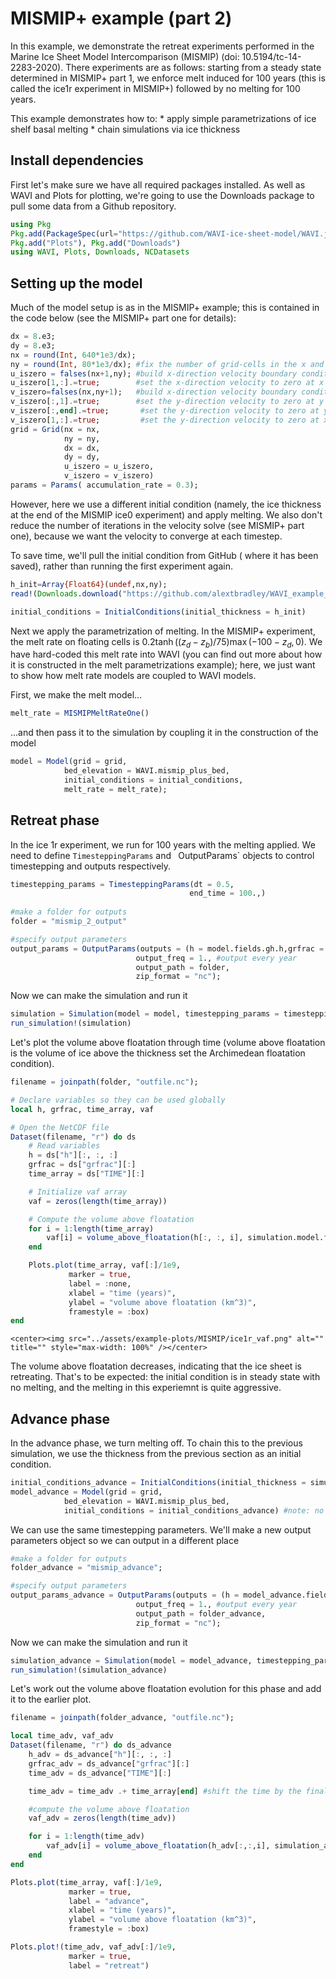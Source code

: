 # MISMIP+ example (part 2)
In this example, we demonstrate the retreat experiments performed in the Marine Ice Sheet Model Intercomparison (MISMIP) (doi: 10.5194/tc-14-2283-2020). There experiments are as follows: starting from a steady state determined in MISMIP+ part 1, we enforce melt induced for 100 years (this is called the ice1r experiment in MISMIP+) followed by no melting for 100 years.

This example demonstrates how to:
    * apply simple parametrizations of ice shelf basal melting
    * chain simulations via ice thickness

## Install dependencies
First let's make sure we have all required packages installed. As well as WAVI and Plots for plotting, we're going to use the Downloads package to pull some data from a Github repository.
```julia
using Pkg
Pkg.add(PackageSpec(url="https://github.com/WAVI-ice-sheet-model/WAVI.jl.git", rev = "main"))
Pkg.add("Plots"), Pkg.add("Downloads")
using WAVI, Plots, Downloads, NCDatasets
```

## Setting up the model
Much of the model setup is as in the MISMIP+ example; this is contained in the code below (see the MISMIP+ part one for details):

```julia
dx = 8.e3;
dy = 8.e3;
nx = round(Int, 640*1e3/dx);
ny = round(Int, 80*1e3/dx); #fix the number of grid-cells in the x and y directions to match set extents
u_iszero = falses(nx+1,ny); #build x-direction velocity boundary condition matrix with no zero boundary conditions anywhere 
u_iszero[1,:].=true;        #set the x-direction velocity to zero at x = 0.
v_iszero=falses(nx,ny+1);   #build x-direction velocity boundary condition matrix with no zero boundary conditions anywhere 
v_iszero[:,1].=true;        #set the y-direction velocity to zero at y = 0 (free slip)
v_iszero[:,end].=true;       #set the y-direction velocity to zero at y = 84km (free slip)
v_iszero[1,:].=true;         #set the y-direction velocity to zero at x = 0km (no slip in combination with u_iszero)
grid = Grid(nx = nx, 
            ny = ny,   
            dx = dx, 
            dy = dy,
            u_iszero = u_iszero, 
            v_iszero = v_iszero)
params = Params( accumulation_rate = 0.3);
```

However, here we use a different initial condition (namely, the ice thickness at the end of the MISMIP ice0 experiment) and apply melting. We also don't reduce the number of iterations in the velocity solve (see MISMIP+ part one), because we want the velocity to converge at each timestep.

To save time, we'll pull the initial condition from GitHub ( where it has been saved), rather than running the first experiment again.
```julia
h_init=Array{Float64}(undef,nx,ny);
read!(Downloads.download("https://github.com/alextbradley/WAVI_example_data/raw/main/MISMIP_PLUS/MISMIP_ice0_steadythickness_8km.bin"),h_init)

initial_conditions = InitialConditions(initial_thickness = h_init)
```

Next we apply the parametrization of melting. In the MISMIP+ experiment, the melt rate on floating cells is $0.2 \tanh((z_d - z_b)/75) \max(-100 - z_d,0)$. We have hard-coded this melt rate into WAVI (you can find out more about how it is constructed in the melt parametrizations example); here, we just want to show how melt rate models are coupled to WAVI models.

First, we make the melt model...
```julia 
melt_rate = MISMIPMeltRateOne()
```
...and then pass it to the simulation by coupling it in the construction of the model
```julia
model = Model(grid = grid,
            bed_elevation = WAVI.mismip_plus_bed, 
            initial_conditions = initial_conditions,
            melt_rate = melt_rate);
```

## Retreat phase
In the ice 1r experiment, we run for 100 years with the melting applied. We need to define `TimesteppingParams` and `
`OutputParams` objects to control timestepping and outputs respectively.

```julia
timestepping_params = TimesteppingParams(dt = 0.5, 
                                        end_time = 100.,)
            
#make a folder for outputs
folder = "mismip_2_output"

#specify output parameters
output_params = OutputParams(outputs = (h = model.fields.gh.h,grfrac = model.fields.gh.grounded_fraction), #output the thickness and grounded fraction, so we can compute the volume about floatation
                            output_freq = 1., #output every year
                            output_path = folder,
                            zip_format = "nc");
```

Now we can make the simulation and run it
```julia
simulation = Simulation(model = model, timestepping_params = timestepping_params, output_params = output_params)
run_simulation!(simulation)
```

Let's plot the volume above floatation through time (volume above floatation is the volume of ice above the thickness set the Archimedean floatation condition). 
```julia
filename = joinpath(folder, "outfile.nc");

# Declare variables so they can be used globally
local h, grfrac, time_array, vaf

# Open the NetCDF file
Dataset(filename, "r") do ds
    # Read variables
    h = ds["h"][:, :, :]
    grfrac = ds["grfrac"][:]
    time_array = ds["TIME"][:]

    # Initialize vaf array
    vaf = zeros(length(time_array))

    # Compute the volume above floatation
    for i = 1:length(time_array)
        vaf[i] = volume_above_floatation(h[:, :, i], simulation.model.fields.gh.b, Ref(simulation.model.params), simulation.model.grid)
    end

    Plots.plot(time_array, vaf[:]/1e9,
             marker = true, 
             label = :none,
             xlabel = "time (years)",
             ylabel = "volume above floatation (km^3)",
             framestyle = :box)
end
```

```@raw html
<center><img src="../assets/example-plots/MISMIP/ice1r_vaf.png" alt="" title="" style="max-width: 100%" /></center>
```
The volume above floatation decreases, indicating that the ice sheet is retreating. That's to be expected: the initial condition is in steady state with no melting, and the melting in this experiemnt is quite aggressive. 

## Advance phase
In the advance phase, we turn melting off. To chain this to the previous simulation, we use the thickness from the previous section as an initial condition.

```julia
initial_conditions_advance = InitialConditions(initial_thickness = simulation.model.fields.gh.h) #simulation.model.fields.gh.h is the current (i.e. after 100 years of simulation time) thickness of the retreat phase
model_advance = Model(grid = grid,
            bed_elevation = WAVI.mismip_plus_bed, 
            initial_conditions = initial_conditions_advance) #note: no melt rate this time

```

We can use the same timestepping parameters. We'll make a new output parameters object so we can output in a different place
```julia
#make a folder for outputs
folder_advance = "mismip_advance";

#specify output parameters
output_params_advance = OutputParams(outputs = (h = model_advance.fields.gh.h,grfrac = model_advance.fields.gh.grounded_fraction), #output the thickness and grounded fraction, so we can compute the volume about floatation
                            output_freq = 1., #output every year
                            output_path = folder_advance,
                            zip_format = "nc");
```

Now we can make the simulation and run it
```julia
simulation_advance = Simulation(model = model_advance, timestepping_params = timestepping_params, output_params = output_params_advance)
run_simulation!(simulation_advance)
```

Let's work out the volume above floatation evolution for this phase and add it to the earlier plot.
```julia
filename = joinpath(folder_advance, "outfile.nc");

local time_adv, vaf_adv
Dataset(filename, "r") do ds_advance
    h_adv = ds_advance["h"][:, :, :]
    grfrac_adv = ds_advance["grfrac"][:]
    time_adv = ds_advance["TIME"][:]

    time_adv = time_adv .+ time_array[end] #shift the time by the final entry of the retreat phase

    #compute the volume above floatation
    vaf_adv = zeros(length(time_adv))

    for i = 1:length(time_adv)
        vaf_adv[i] = volume_above_floatation(h_adv[:,:,i], simulation_advance.model.fields.gh.b, Ref(simulation_advance.model.params), simulation_advance.model.grid )
    end
end

Plots.plot(time_array, vaf[:]/1e9,
             marker = true, 
             label = "advance",
             xlabel = "time (years)",
             ylabel = "volume above floatation (km^3)",
             framestyle = :box)

Plots.plot!(time_adv, vaf_adv[:]/1e9,
             marker = true, 
             label = "retreat")
```
